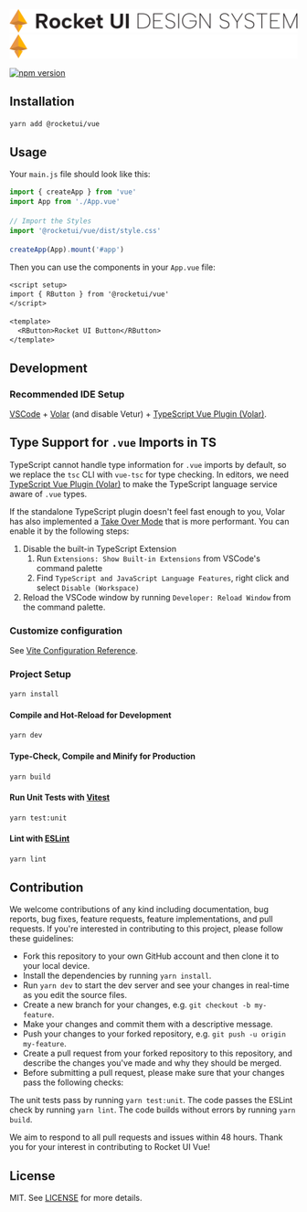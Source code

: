 ![Logo](./resources/rocket-ui-logo-light.svg#gh-light-mode-only)
![Logo](./resources/rocket-ui-logo-dark.svg#gh-dark-mode-only)

<a href="https://npmjs.com/package/@rocketui/vue"><img src="https://img.shields.io/npm/v/@rocketui/vue?style=flat&colorA=080f12&colorB=34b2ae" alt="npm version"></a>

## Installation

```sh
yarn add @rocketui/vue
```

## Usage

Your `main.js` file should look like this:

```js
import { createApp } from 'vue'
import App from './App.vue'

// Import the Styles
import '@rocketui/vue/dist/style.css'

createApp(App).mount('#app')
```

Then you can use the components in your `App.vue` file:

```vue
<script setup>
import { RButton } from '@rocketui/vue'
</script>

<template>
  <RButton>Rocket UI Button</RButton>
</template>
```

## Development

### Recommended IDE Setup

[VSCode](https://code.visualstudio.com/) + [Volar](https://marketplace.visualstudio.com/items?itemName=Vue.volar) (and disable Vetur) + [TypeScript Vue Plugin (Volar)](https://marketplace.visualstudio.com/items?itemName=Vue.vscode-typescript-vue-plugin).

## Type Support for `.vue` Imports in TS

TypeScript cannot handle type information for `.vue` imports by default, so we replace the `tsc` CLI with `vue-tsc` for type checking. In editors, we need [TypeScript Vue Plugin (Volar)](https://marketplace.visualstudio.com/items?itemName=Vue.vscode-typescript-vue-plugin) to make the TypeScript language service aware of `.vue` types.

If the standalone TypeScript plugin doesn't feel fast enough to you, Volar has also implemented a [Take Over Mode](https://github.com/johnsoncodehk/volar/discussions/471#discussioncomment-1361669) that is more performant. You can enable it by the following steps:

1. Disable the built-in TypeScript Extension
    1) Run `Extensions: Show Built-in Extensions` from VSCode's command palette
    2) Find `TypeScript and JavaScript Language Features`, right click and select `Disable (Workspace)`
2. Reload the VSCode window by running `Developer: Reload Window` from the command palette.

### Customize configuration

See [Vite Configuration Reference](https://vitejs.dev/config/).

### Project Setup

```sh
yarn install
```

#### Compile and Hot-Reload for Development

```sh
yarn dev
```

#### Type-Check, Compile and Minify for Production

```sh
yarn build
```

#### Run Unit Tests with [Vitest](https://vitest.dev/)

```sh
yarn test:unit
```

#### Lint with [ESLint](https://eslint.org/)

```sh
yarn lint
```

## Contribution

We welcome contributions of any kind including documentation, bug reports, bug fixes, feature requests, feature implementations, and pull requests. If you're interested in contributing to this project, please follow these guidelines:

- Fork this repository to your own GitHub account and then clone it to your local device.
- Install the dependencies by running `yarn install`.
- Run `yarn dev` to start the dev server and see your changes in real-time as you edit the source files.
- Create a new branch for your changes, e.g. `git checkout -b my-feature`.
- Make your changes and commit them with a descriptive message.
- Push your changes to your forked repository, e.g. `git push -u origin my-feature`.
- Create a pull request from your forked repository to this repository, and describe the changes you've made and why they should be merged.
- Before submitting a pull request, please make sure that your changes pass the following checks:

The unit tests pass by running `yarn test:unit`.
The code passes the ESLint check by running `yarn lint`.
The code builds without errors by running `yarn build`.

We aim to respond to all pull requests and issues within 48 hours. Thank you for your interest in contributing to Rocket UI Vue!

## License

MIT. See [LICENSE](./LICENSE) for more details.
